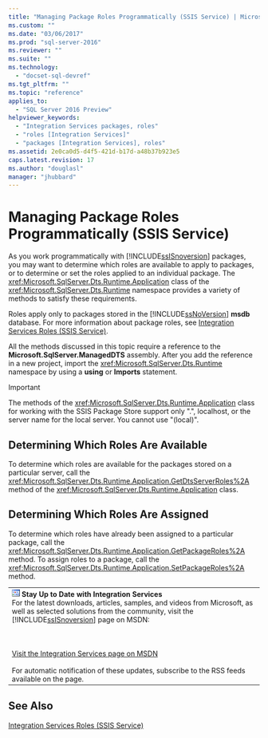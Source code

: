 ```yaml
---
title: "Managing Package Roles Programmatically (SSIS Service) | Microsoft Docs"
ms.custom: ""
ms.date: "03/06/2017"
ms.prod: "sql-server-2016"
ms.reviewer: ""
ms.suite: ""
ms.technology: 
  - "docset-sql-devref"
ms.tgt_pltfrm: ""
ms.topic: "reference"
applies_to: 
  - "SQL Server 2016 Preview"
helpviewer_keywords: 
  - "Integration Services packages, roles"
  - "roles [Integration Services]"
  - "packages [Integration Services], roles"
ms.assetid: 2e0ca0d5-d4f5-421d-b17d-a48b37b923e5
caps.latest.revision: 17
ms.author: "douglasl"
manager: "jhubbard"
---
```

# Managing Package Roles Programmatically (SSIS Service)
  As you work programmatically with [!INCLUDE[ssISnoversion](../../a9notintoc/includes/ssisnoversion-md.md)] packages, you may want to determine which roles are available to apply to packages, or to determine or set the roles applied to an individual package. The <xref:Microsoft.SqlServer.Dts.Runtime.Application> class of the <xref:Microsoft.SqlServer.Dts.Runtime> namespace provides a variety of methods to satisfy these requirements.  
  
 Roles apply only to packages stored in the [!INCLUDE[ssNoVersion](../../a9notintoc/includes/ssnoversion-md.md)] **msdb** database. For more information about package roles, see [Integration Services Roles &#40;SSIS Service&#41;](../../integration-services/service/integration-services-roles-ssis-service.md).  
  
 All the methods discussed in this topic require a reference to the **Microsoft.SqlServer.ManagedDTS** assembly. After you add the reference in a new project, import the <xref:Microsoft.SqlServer.Dts.Runtime> namespace by using a **using** or **Imports** statement.  
  
> [!IMPORTANT]  
>  The methods of the <xref:Microsoft.SqlServer.Dts.Runtime.Application> class for working with the SSIS Package Store support only ".", localhost, or the server name for the local server. You cannot use "(local)".  
  
## Determining Which Roles Are Available  
 To determine which roles are available for the packages stored on a particular server, call the <xref:Microsoft.SqlServer.Dts.Runtime.Application.GetDtsServerRoles%2A> method of the <xref:Microsoft.SqlServer.Dts.Runtime.Application> class.  
  
## Determining Which Roles Are Assigned  
 To determine which roles have already been assigned to a particular package, call the <xref:Microsoft.SqlServer.Dts.Runtime.Application.GetPackageRoles%2A> method. To assign roles to a package, call the <xref:Microsoft.SqlServer.Dts.Runtime.Application.SetPackageRoles%2A> method.  
  
||  
|-|  
|![Integration Services icon (small)](../../integration-services/building-packages-programmatically/media/dts-16.gif "Integration Services icon (small)")  **Stay Up to Date with Integration Services**<br /> For the latest downloads, articles, samples, and videos from Microsoft, as well as selected solutions from the community, visit the [!INCLUDE[ssISnoversion](../../a9notintoc/includes/ssisnoversion-md.md)] page on MSDN:<br /><br /><br /><br /> [Visit the Integration Services page on MSDN](http://go.microsoft.com/fwlink/?LinkId=136655)<br /><br /> For automatic notification of these updates, subscribe to the RSS feeds available on the page.|  
  
## See Also  
 [Integration Services Roles &#40;SSIS Service&#41;](../../integration-services/service/integration-services-roles-ssis-service.md)  
  
  
